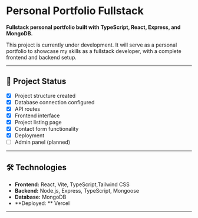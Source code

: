 # Personal Portfolio Fullstack

**Fullstack personal portfolio built with TypeScript, React, Express, and MongoDB.**

This project is currently under development. It will serve as a personal portfolio to showcase my skills as a fullstack developer, with a complete frontend and backend setup.

---

## 🚧 Project Status

- [x] Project structure created
- [x] Database connection configured
- [x] API routes 
- [x] Frontend interface 
- [x] Project listing page
- [x] Contact form functionality
- [x] Deployment 
- [ ] Admin panel (planned)
---

## 🛠 Technologies

- **Frontend:** React, Vite, TypeScript,Tailwind CSS
- **Backend:** Node.js, Express, TypeScript, Mongoose
- **Database:** MongoDB
- **Deployed: ** Vercel

---


